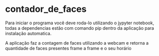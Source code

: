 # contador_de_faces

Para iniciar o programa você deve roda-lo utilizando o jypyter notebook,
todas a dependencias estão com comando pip dentro da aplicação para instalação automatica.

A aplicação faz a contagem de faces utilizando a webcam e retorna a quantidade de faces presentes frame a frame e o seu horário


